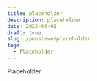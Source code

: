 ```yaml
---
title: placeholder
description: placeholder
date: 2022-03-01
draft: true
slug: /pensieve/placeholder
tags:
  - Placeholder
---
```


Placeholder